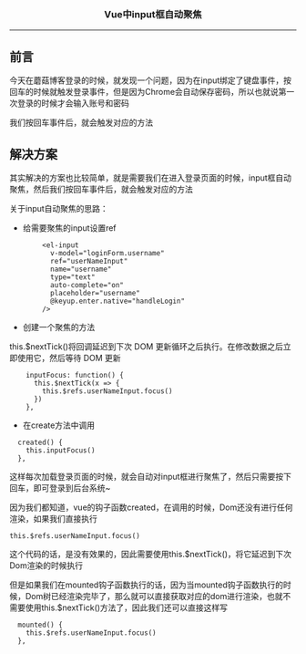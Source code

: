 ### <center>Vue中input框自动聚焦
***
## 前言

今天在蘑菇博客登录的时候，就发现一个问题，因为在input绑定了键盘事件，按回车的时候就触发登录事件，但是因为Chrome会自动保存密码，所以也就说第一次登录的时候才会输入账号和密码

我们按回车事件后，就会触发对应的方法

## 解决方案

其实解决的方案也比较简单，就是需要我们在进入登录页面的时候，input框自动聚焦，然后我们按回车事件后，就会触发对应的方法

关于input自动聚焦的思路：

- 给需要聚焦的input设置ref

```
        <el-input
          v-model="loginForm.username"
          ref="userNameInput"
          name="username"
          type="text"
          auto-complete="on"
          placeholder="username"
          @keyup.enter.native="handleLogin"
        />
```

- 创建一个聚焦的方法

this.$nextTick()将回调延迟到下次 DOM 更新循环之后执行。在修改数据之后立即使用它，然后等待 DOM 更新

```
    inputFocus: function() {
      this.$nextTick(x => {
        this.$refs.userNameInput.focus()
      })
    },
```

- 在create方法中调用

```
  created() {
    this.inputFocus()
  },
```

这样每次加载登录页面的时候，就会自动对input框进行聚焦了，然后只需要按下回车，即可登录到后台系统~

因为我们都知道，vue的钩子函数created，在调用的时候，Dom还没有进行任何渲染，如果我们直接执行 

```
this.$refs.userNameInput.focus()
```

这个代码的话，是没有效果的，因此需要使用this.$nextTick()，将它延迟到下次Dom渲染的时候执行

但是如果我们在mounted钩子函数执行的话，因为当mounted钩子函数执行的时候，Dom树已经渲染完毕了，那么就可以直接获取对应的dom进行渲染，也就不需要使用this.$nextTick()方法了，因此我们还可以直接这样写

```
  mounted() {
    this.$refs.userNameInput.focus()
  },
```



